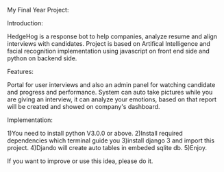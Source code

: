 My Final Year Project:

Introduction:

HedgeHog is a response bot to help companies, analyze resume and align interviews with candidates. Project is based on Artifical Intelligence and facial recognition implementation using javascript on front end side and python on backend side. 

Features:

Portal for user interviews and also an admin panel for watching candidate and progress and performance.
System can auto take pictures while you are giving an interview, it can analyze your emotions, based on that report will be created and showed on company's dashboard.


Implementation:

1)You need to install python V3.0.0 or above.
2)Install required dependencies which terminal guide you
3)install django 3 and import this project.
4)Djando will create auto tables in embeded sqlite db.
5)Enjoy.



If you want to improve or use this idea, please do it.
